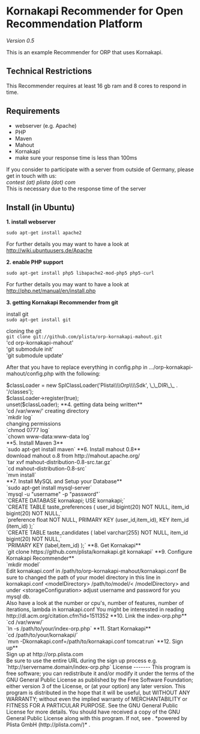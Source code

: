 Kornakapi Recommender for Open Recommendation Platform
==================================
*Version 0.5*

This is an example Recommender for ORP that uses Kornakapi.

Technical Restrictions
----------------------

This Recommender requires at least 16 gb ram and 8 cores to respond in time.




Requirements
------------
-  webserver (e.g. Apache)
-  PHP
- Maven
- Mahout
- Kornakapi
-  make sure your response time is less than 100ms

If you consider to participate with a server from outside of Germany, please get in touch with us:<br>
*contest (at) plista (dot) com* <br>
This is necessary due to the response time of the server

Install (in Ubuntu)
-------------------

**1. install webserver**


`sudo apt-get install apache2`

For further details you may want to have a look at http://wiki.ubuntuusers.de/Apache


**2. enable PHP support**

`sudo apt-get install php5 libapache2-mod-php5 php5-curl`



For further details you may want to have a look at http://php.net/manual/en/install.php

**3. getting Kornakapi Recommender from git**

 install git<br>
`sudo apt-get install git`

 cloning the git<br>
`git clone git://github.com/plista/orp-kornakapi-mahout.git`<br>
'cd orp-kornakapi-mahout'<br>
'git submodule init'<br>
'git submodule update'<br>

After that you have to replace everything in config.php in .../orp-kornakapi-mahout/config.php
with the following:
<?php <br>
$classLoader = new SplClassLoader('Plista\\\\Orp\\\\Sdk', \_\_DIR\_\_ . '/classes');<br>
$classLoader->register(true);<br>
unset($classLoader);



**4. getting data being written** <br>
'cd /var/www/'
creating directory <br>
`mkdir log` <br>
changing permissions <br>
`chmod 0777 log` <br>
`chown www-data:www-data log` <br>

**5. Install Maven 3**<br>
`sudo apt-get install maven`

**6. Install mahout 0.8**<br>
download mahout o.8 from http://mahout.apache.org/<br>
`tar xvf mahout-distribution-0.8-src.tar.gz`<br>
`cd mahout-distribution-0.8-src`<br>
`mvn install`<br>

**7. Install MySQL and Setup your Database**<br>
`sudo apt-get install mysql-server`<br>
`mysql -u "username" -p "password"`<br>
`CREATE DATABASE kornakapi; USE kornakapi;`<br>

`CREATE TABLE taste_preferences (
  user_id bigint(20) NOT NULL,
  item_id bigint(20) NOT NULL,`<br>
  `preference float NOT NULL,
  PRIMARY KEY (user_id,item_id),
  KEY item_id (item_id)
);`
<br>
`CREATE TABLE taste_candidates (
  label varchar(255) NOT NULL,
  item_id bigint(20) NOT NULL,`<br>
  `PRIMARY KEY (label,item_id)
);`

**8. Get Kornakapi**<br>
`git clone https://github.com/plista/kornakapi.git kornakapi`

**9. Configure Kornakapi Recommender**<br>
`mkdir model`<br>
Edit kornakapi.conf in /path/to/orp-kornakapi-mahout/kornakapi.conf

Be sure to changed the path of your model directory in this line in kornakapi.conf &lt;modelDirectory&gt; /path/to/model/&lt; /modelDirectory&gt;
and under &lt;storageConfiguration&gt; adjust username and password for you mysql db.<br>
Also have a look at the number or cpu's, number of features, number of iterations, lambda in kornakapi.conf
You might be interessted in reading http://dl.acm.org/citation.cfm?id=1511352

**10. Link the index-orp.php**<br>
`cd /var/www/`<br>
`ln -s /path/to/your/index-orp.php`

**11. Start Kornakapi**<br>
`cd /path/to/your/kornakapi/`<br>
`mvn -Dkornakapi.conf=/path/to/kornakapi.conf tomcat:run`

**12. Sign up** <br>
Sign up at http://orp.plista.com <br>
Be sure to use the entire URL during the sign up process e.g.
`http://servername.domain/index-orp.php`

License
-------
This program is free software; you can redistribute it and/or
modify it under the terms of the GNU General Public License as
published by the Free Software Foundation; either version 3 of
the License, or (at your option) any later version.

This program is distributed in the hope that it will be useful,
but WITHOUT ANY WARRANTY; without even the implied warranty of
MERCHANTABILITY or FITNESS FOR A PARTICULAR PURPOSE.  See the
GNU General Public License for more details.

You should have received a copy of the GNU General Public License
along with this program.  If not, see <http://www.gnu.org/licenses/>.



*powered by Plista GmbH (http://plista.com/)* .


